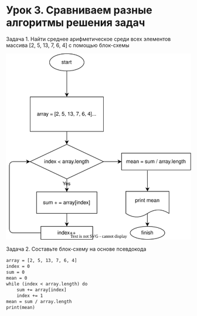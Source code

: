 # Урок 3. Сравниваем разные алгоритмы решения задач

Задача 1. Найти среднее арифметическое среди всех элементов массива [2, 5, 13, 7, 6, 4] с помощью блок-схемы

<img src="01.svg">

Задача 2. Составьте блок-схему на основе псевдокода

```pseudo
array = [2, 5, 13, 7, 6, 4]
index = 0
sum = 0
mean = 0
while (index < array.length) do
    sum += array[index]
    index += 1
mean = sum / array.length
print(mean)
```
